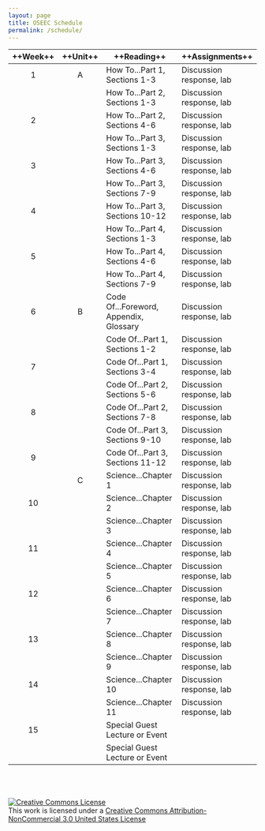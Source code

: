 ```yaml
---
layout: page
title: OSEEC Schedule
permalink: /schedule/
---
```

|++Week++|++Unit++|++Reading++|++Assignments++|
|:-------:|:-------:|----------------------------------------|--------------------------|
| 1       | A       | How To...Part 1, Sections 1-3          | Discussion response, lab |
|         |         | How To...Part 2, Sections 1-3          | Discussion response, lab |
| 2       |         | How To...Part 2, Sections 4-6          | Discussion response, lab |
|         |         | How To...Part 3, Sections 1-3          | Discussion response, lab |
| 3       |         | How To...Part 3, Sections 4-6          | Discussion response, lab |
|         |         | How To...Part 3, Sections 7-9          | Discussion response, lab |
| 4       |         | How To...Part 3, Sections 10-12        | Discussion response, lab |
|         |         | How To...Part 4, Sections 1-3          | Discussion response, lab |
| 5       |         | How To...Part 4, Sections 4-6          | Discussion response, lab |
|         |         | How To...Part 4, Sections 7-9          | Discussion response, lab |
| 6       | B       | Code Of...Foreword, Appendix, Glossary | Discussion response, lab |
|         |         | Code Of...Part 1, Sections 1-2         | Discussion response, lab |
| 7       |         | Code Of...Part 1, Sections 3-4         | Discussion response, lab |
|         |         | Code Of...Part 2, Sections 5-6         | Discussion response, lab |
| 8       |         | Code Of...Part 2, Sections 7-8         | Discussion response, lab |
|         |         | Code Of...Part 3, Sections 9-10        | Discussion response, lab |
| 9       |         | Code Of...Part 3, Sections 11-12       | Discussion response, lab |
|         | C       | Science...Chapter 1                    | Discussion response, lab |
| 10      |         | Science...Chapter 2                    | Discussion response, lab |
|         |         | Science...Chapter 3                    | Discussion response, lab |
| 11      |         | Science...Chapter 4                    | Discussion response, lab |
|         |         | Science...Chapter 5                    | Discussion response, lab |
| 12      |         | Science...Chapter 6                    | Discussion response, lab |
|         |         | Science...Chapter 7                    | Discussion response, lab |
| 13      |         | Science...Chapter 8                    | Discussion response, lab |
|         |         | Science...Chapter 9                    | Discussion response, lab |
| 14      |         | Science...Chapter 10                   | Discussion response, lab |
|         |         | Science...Chapter 11                   | Discussion response, lab |
| 15      |         | Special Guest Lecture or Event         |                          |
|         |         | Special Guest Lecture or Event         |                          |

<div>
  <br><br><br>
  <a rel="license" href="http://creativecommons.org/licenses/by-nc/3.0/us/"><img alt="Creative Commons License" style="border-    width:0" src="https://i.creativecommons.org/l/by-nc/3.0/us/88x31.png" /></a><br />This work is licensed under a <a rel="license" href="http://creativecommons.org/licenses/by-nc/3.0/us/">Creative Commons Attribution-NonCommercial 3.0 United States License</a>
</div>
